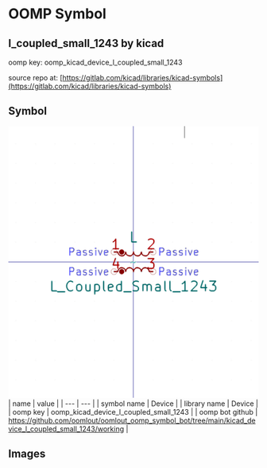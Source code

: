 # OOMP Symbol  
## l_coupled_small_1243  by kicad  
  
oomp key: oomp_kicad_device_l_coupled_small_1243  
  
source repo at: [https://gitlab.com/kicad/libraries/kicad-symbols](https://gitlab.com/kicad/libraries/kicad-symbols)  
## Symbol  
  
[![working.png](working_600.png)](working.png)  
| name | value | 
| --- | --- | 
| symbol name | Device | 
| library name | Device | 
| oomp key | oomp_kicad_device_l_coupled_small_1243 | 
| oomp bot github | https://github.com/oomlout/oomlout_oomp_symbol_bot/tree/main/kicad_device_l_coupled_small_1243/working | 
## Images  
